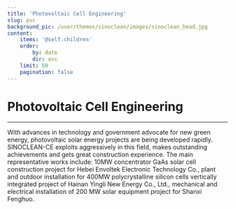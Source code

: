 ```yaml
---
title: 'Photovoltaic Cell Engineering'
slug: pvc
background_pic: /user/themes/sinoclean/images/sinoclean_head.jpg
content:
    items: '@self.children'
    order:
        by: date
        dir: asc
    limit: 50
    pagination: false
---
```


# Photovoltaic Cell Engineering
---

With advances in technology and government advocate for new green energy, photovoltaic solar energy projects are being developed rapidly. SINOCLEAN-CE exploits  aggressively in this field, makes outstanding achievements and gets great construction experience. The main representative works include: 10MW concentrator GaAs solar cell construction project for Hebei Envoltek Electronic Technology Co., plant and outdoor installation for 400MW polycrystalline silicon cells vertically integrated project of Hainan Yingli New Energy Co., Ltd., mechanical and electrical installation of 200 MW solar equipment project for Shanxi Fenghuo.
